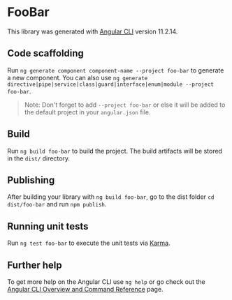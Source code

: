 # FooBar

This library was generated with [Angular CLI](https://github.com/angular/angular-cli) version 11.2.14.

## Code scaffolding

Run `ng generate component component-name --project foo-bar` to generate a new component. You can also use `ng generate directive|pipe|service|class|guard|interface|enum|module --project foo-bar`.
> Note: Don't forget to add `--project foo-bar` or else it will be added to the default project in your `angular.json` file. 

## Build

Run `ng build foo-bar` to build the project. The build artifacts will be stored in the `dist/` directory.

## Publishing

After building your library with `ng build foo-bar`, go to the dist folder `cd dist/foo-bar` and run `npm publish`.

## Running unit tests

Run `ng test foo-bar` to execute the unit tests via [Karma](https://karma-runner.github.io).

## Further help

To get more help on the Angular CLI use `ng help` or go check out the [Angular CLI Overview and Command Reference](https://angular.io/cli) page.

